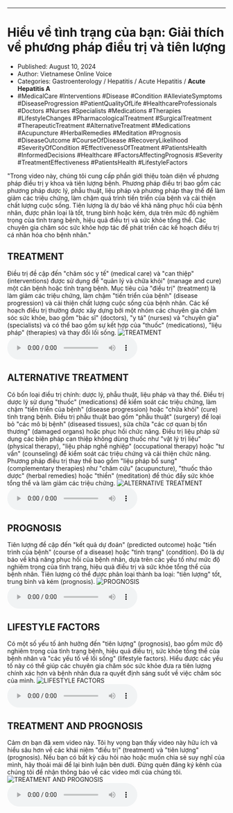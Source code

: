 
---

# Hiểu về tình trạng của bạn: Giải thích về phương pháp điều trị và tiên lượng

- Published: August 10, 2024
- Author: Vietnamese Online Voice
- Categories: Gastroenterology / Hepatitis / Acute Hepatitis / **Acute Hepatitis A**
- #MedicalCare #Interventions #Disease #Condition #AlleviateSymptoms #DiseaseProgression #PatientQualityOfLife #HealthcareProfessionals #Doctors #Nurses #Specialists #Medications #Therapies #LifestyleChanges #PharmacologicalTreatment #SurgicalTreatment #TherapeuticTreatment #AlternativeTreatment #Medications #Acupuncture #HerbalRemedies #Meditation #Prognosis #DiseaseOutcome #CourseOfDisease #RecoveryLikelihood #SeverityOfCondition #EffectivenessOfTreatment #PatientsHealth #InformedDecisions #Healthcare #FactorsAffectingPrognosis #Severity #TreatmentEffectiveness #PatientsHealth #LifestyleFactors

"Trong video này, chúng tôi cung cấp phần giới thiệu toàn diện về phương pháp điều trị y khoa và tiên lượng bệnh. Phương pháp điều trị bao gồm các phương pháp dược lý, phẫu thuật, liệu pháp và phương pháp thay thế để làm giảm các triệu chứng, làm chậm quá trình tiến triển của bệnh và cải thiện chất lượng cuộc sống. Tiên lượng là dự báo về khả năng phục hồi của bệnh nhân, được phân loại là tốt, trung bình hoặc kém, dựa trên mức độ nghiêm trọng của tình trạng bệnh, hiệu quả điều trị và sức khỏe tổng thể. Các chuyên gia chăm sóc sức khỏe hợp tác để phát triển các kế hoạch điều trị cá nhân hóa cho bệnh nhân."


## TREATMENT

Điều trị đề cập đến "chăm sóc y tế" (medical care) và "can thiệp" (interventions) được sử dụng để "quản lý và chữa khỏi" (manage and cure) một căn bệnh hoặc tình trạng bệnh. Mục tiêu của "điều trị" (treatment) là làm giảm các triệu chứng, làm chậm "tiến triển của bệnh" (disease progression) và cải thiện chất lượng cuộc sống của bệnh nhân. Các kế hoạch điều trị thường được xây dựng bởi một nhóm các chuyên gia chăm sóc sức khỏe, bao gồm "bác sĩ" (doctors), "y tá" (nurses) và "chuyên gia" (specialists) và có thể bao gồm sự kết hợp của "thuốc" (medications), "liệu pháp" (therapies) và thay đổi lối sống.
![TREATMENT](https://http-archiver-apis-production-80.schnworks.com/storage/images/transitions/2024-08-10/transition-15816946173-Montserrat-Thin-512DA8.jpg)
<audio controls>
    <source src="https://http-archiver-apis-production-80.schnworks.com/storage/storage/audio/file-4541754226.mp3" type="audio/mpeg">
</audio>



## ALTERNATIVE TREATMENT

Có bốn loại điều trị chính: dược lý, phẫu thuật, liệu pháp và thay thế. Điều trị dược lý sử dụng "thuốc" (medications) để kiểm soát các triệu chứng, làm chậm "tiến triển của bệnh" (disease progression) hoặc "chữa khỏi" (cure) tình trạng bệnh. Điều trị phẫu thuật bao gồm "phẫu thuật" (surgery) để loại bỏ "các mô bị bệnh" (diseased tissues), sửa chữa "các cơ quan bị tổn thương" (damaged organs) hoặc phục hồi chức năng. Điều trị liệu pháp sử dụng các biện pháp can thiệp không dùng thuốc như "vật lý trị liệu" (physical therapy), "liệu pháp nghề nghiệp" (occupational therapy) hoặc "tư vấn" (counseling) để kiểm soát các triệu chứng và cải thiện chức năng. Phương pháp điều trị thay thế bao gồm "liệu pháp bổ sung" (complementary therapies) như "châm cứu" (acupuncture), "thuốc thảo dược" (herbal remedies) hoặc "thiền" (meditation) để thúc đẩy sức khỏe tổng thể và làm giảm các triệu chứng.
![ALTERNATIVE TREATMENT](https://http-archiver-apis-production-80.schnworks.com/storage/images/transitions/2024-08-10/transition--32064132801-Montserrat-Black-512DA8.jpg)
<audio controls>
    <source src="https://http-archiver-apis-production-80.schnworks.com/storage/storage/audio/file-27412610335.mp3" type="audio/mpeg">
</audio>



## PROGNOSIS

Tiên lượng đề cập đến "kết quả dự đoán" (predicted outcome) hoặc "tiến trình của bệnh" (course of a disease) hoặc "tình trạng" (condition). Đó là dự báo về khả năng phục hồi của bệnh nhân, dựa trên các yếu tố như mức độ nghiêm trọng của tình trạng, hiệu quả điều trị và sức khỏe tổng thể của bệnh nhân. Tiên lượng có thể được phân loại thành ba loại: "tiên lượng" tốt, trung bình và kém (prognosis).
![PROGNOSIS](https://http-archiver-apis-production-80.schnworks.com/storage/images/transitions/2024-08-10/transition-42322106284-Montserrat-SemiBold-7B1FA2.jpg)
<audio controls>
    <source src="https://http-archiver-apis-production-80.schnworks.com/storage/storage/audio/file-10166730801.mp3" type="audio/mpeg">
</audio>



## LIFESTYLE FACTORS

Có một số yếu tố ảnh hưởng đến "tiên lượng" (prognosis), bao gồm mức độ nghiêm trọng của tình trạng bệnh, hiệu quả điều trị, sức khỏe tổng thể của bệnh nhân và "các yếu tố về lối sống" (lifestyle factors). Hiểu được các yếu tố này có thể giúp các chuyên gia chăm sóc sức khỏe đưa ra tiên lượng chính xác hơn và bệnh nhân đưa ra quyết định sáng suốt về việc chăm sóc của mình.
![LIFESTYLE FACTORS](https://http-archiver-apis-production-80.schnworks.com/storage/images/transitions/2024-08-10/transition--18425432825-Montserrat-Medium-7B1FA2.jpg)
<audio controls>
    <source src="https://http-archiver-apis-production-80.schnworks.com/storage/storage/audio/file-1473436534.mp3" type="audio/mpeg">
</audio>



## TREATMENT AND PROGNOSIS

Cảm ơn bạn đã xem video này. Tôi hy vọng bạn thấy video này hữu ích và hiểu sâu hơn về các khái niệm "điều trị" (treatment) và "tiên lượng" (prognosis). Nếu bạn có bất kỳ câu hỏi nào hoặc muốn chia sẻ suy nghĩ của mình, hãy thoải mái để lại bình luận bên dưới. Đừng quên đăng ký kênh của chúng tôi để nhận thông báo về các video mới của chúng tôi.
![TREATMENT AND PROGNOSIS](https://http-archiver-apis-production-80.schnworks.com/storage/images/transitions/2024-08-10/transition-3797473317-Montserrat-Thin-880E4F.jpg)
<audio controls>
    <source src="https://http-archiver-apis-production-80.schnworks.com/storage/storage/audio/file-22543535268.mp3" type="audio/mpeg">
</audio>

